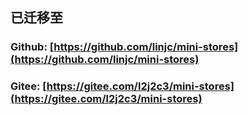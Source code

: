 ## 已迁移至
### Github: [https://github.com/linjc/mini-stores](https://github.com/linjc/mini-stores)
### Gitee: [https://gitee.com/l2j2c3/mini-stores](https://gitee.com/l2j2c3/mini-stores)
